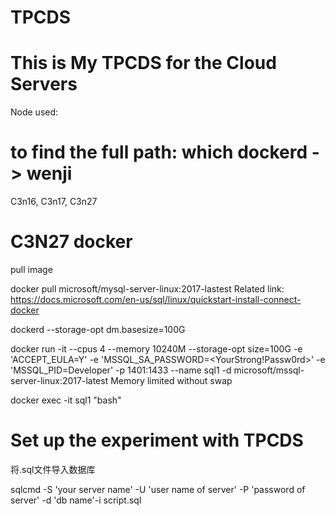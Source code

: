 # TPCDS

# This is My TPCDS for the Cloud Servers
Node used:
# to find the full path: which dockerd -> wenji
C3n16, C3n17, C3n27
# C3N27 docker
pull image 

docker pull microsoft/mysql-server-linux:2017-lastest
Related link:
https://docs.microsoft.com/en-us/sql/linux/quickstart-install-connect-docker

dockerd --storage-opt dm.basesize=100G

docker run -it --cpus 4 --memory 10240M --storage-opt size=100G -e 'ACCEPT_EULA=Y' -e 'MSSQL_SA_PASSWORD=<YourStrong!Passw0rd>' -e 'MSSQL_PID=Developer' -p 1401:1433 --name sql1 -d microsoft/mssql-server-linux:2017-latest
Memory limited without swap

docker exec -it sql1 "bash"
# Set up the experiment with TPCDS

将.sql文件导入数据库

sqlcmd -S 'your server name' -U 'user name of server' -P 'password of server' -d 'db name'-i script.sql

